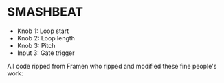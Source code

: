 SMASHBEAT
======

* Knob 1: Loop start
* Knob 2: Loop length
* Knob 3: Pitch
* Input 3: Gate trigger

All code ripped from Framen who ripped and modified these fine people's work:

[0]: http://www.ginkosynthese.com/product/grains/
[1]: http://playground.arduino.cc/Code/PCMAudio
[2]: michael@hurts.ca
[3]: https://www.facebook.com/HRTLmuzik
[4]: https://github.com/thatpixguy/hrtl-amen
